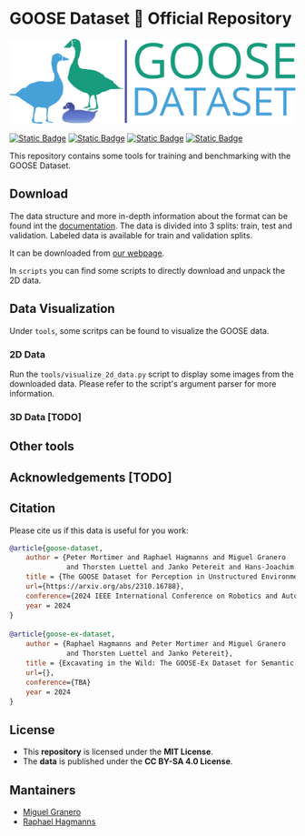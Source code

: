 # GOOSE Dataset :duck: Official Repository

<!-- ![logo](static/goose_logo_share.jpg) -->
![logo](static/goose_logo.png)


[![Static Badge](https://img.shields.io/badge/GOOSE-PDF?label=arXiv&color=red&link=https%3A%2F%2Farxiv.org%2Fabs%2F2310.16788)](https://arxiv.org/abs/2310.16788)
[![Static Badge](https://img.shields.io/badge/GOOSE_EX-PDF?label=arXiv&color=red&link=https%3A%2F%2Fgoose-dataset.de%2Fimages%2FgooseEx.pdf)](https://goose-dataset.de/images/gooseEx.pdf)
[![Static Badge](https://img.shields.io/badge/GOOSE_Website-Web?label=Website&color=blue&link=https%3A%2F%2Fgoose-dataset.de%2F)](https://goose-dataset.de/)
[![Static Badge](https://img.shields.io/badge/Documentation-Web?label=Docs&color=blue&link=https%3A%2F%2Fgoose-dataset.de%2Fdocs%2F)](https://goose-dataset.de/docs/)

This repository contains some tools for training and benchmarking with the GOOSE Dataset.

## Download

The data structure and more in-depth information about the format can be found int the [documentation](https://goose-dataset.de/docs/dataset-structure/). The data is divided into 3 splits: train, test and validation. Labeled data is available for train and validation splits. 

It can be downloaded from [our webpage](https://goose-dataset.de/docs/setup/#download-dataset). 

In `scripts` you can find some scripts to directly download and unpack the 2D data.

## Data Visualization

Under `tools`, some scritps can be found to visualize the GOOSE data.

### 2D Data

Run the `tools/visualize_2d_data.py` script to display some images from the downloaded data. Please refer to the script's argument parser for more information.


### 3D Data [TODO]

## Other tools

## Acknowledgements [TODO]

## Citation

Please cite us if this data is useful for you work:

```bibtex
@article{goose-dataset,
    author = {Peter Mortimer and Raphael Hagmanns and Miguel Granero
              and Thorsten Luettel and Janko Petereit and Hans-Joachim Wuensche},
    title = {The GOOSE Dataset for Perception in Unstructured Environments},
    url={https://arxiv.org/abs/2310.16788},
    conference={2024 IEEE International Conference on Robotics and Automation (ICRA)}
    year = 2024
}

@article{goose-ex-dataset,
    author = {Raphael Hagmanns and Peter Mortimer and Miguel Granero
              and Thorsten Luettel and Janko Petereit},
    title = {Excavating in the Wild: The GOOSE-Ex Dataset for Semantic Segmentation},
    url={},
    conference={TBA}
    year = 2024
} 
```

## License

- This **repository** is licensed under the **MIT License**.
- The **data** is published under the **CC BY-SA 4.0 License**.

## Mantainers

- [Miguel Granero](mailto:miguel.granero@iosb.fraunhofer.de)
- [Raphael Hagmanns](mailto:raphael.hagmanns@iosb.fraunhofer.de)
